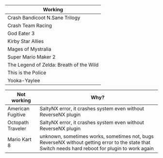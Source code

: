 | Working |
| ------------- |
| Crash Bandicoot N.Sane Trilogy |  
| Crash Team Racing |  
| God Eater 3 |  
| Kirby Star Allies |  
| Mages of Mystralia |
| Super Mario Maker 2 |
| The Legend of Zelda: Breath of the Wild |
| This is the Police |
| Yooka-Yaylee |

| Not working | Why? |
| ------------- | ------------- |
| American Fugitive | SaltyNX error, it crashes system even without ReverseNX plugin |
| Octopath Traveler  | SaltyNX error, it crashes system even without ReverseNX plugin |
| Mario Kart 8 | unknown, sometimes works, sometimes not, bugs ReverseNX without getting error to the state that Switch needs hard reboot for plugin to work again |
